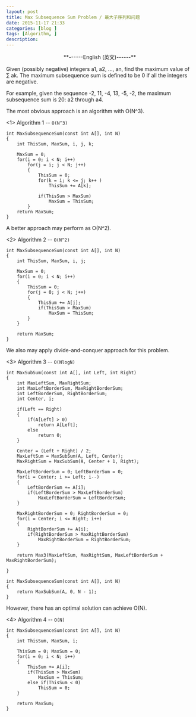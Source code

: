 ```yaml
---
layout: post
title: Max Subsequence Sum Problem / 最大子序列和问题
date: 2015-11-17 21:33
categories: [blog ]
tags: [Algorithm, ]
description:
---
```


<center>**------English (英文)------**</center>

Given (possibly negative) integers a1, a2, ..., an, find the maximum value of ∑ ak. The maximum subsequence sum is defined to be 0 if all the integers are negative.

For example, given the sequence -2, 11, -4, 13, -5, -2, the maximum subsequence sum is 20: a2 through a4.


The most obvious approach is an algorithm with O(N^3).

<1> Algorithm 1 -- `O(N^3)`

    int MaxSubsequenceSum(const int A[], int N)
    {
        int ThisSum, MaxSum, i, j, k;

        MaxSum = 0;
        for(i = 0; i < N; i++)
            for(j = i; j < N; j++)
            {
                ThisSum = 0;
                for(k = i; k <= j; k++ )
                    ThisSum += A[k];

                if(ThisSum > MaxSum)
                    MaxSum = ThisSum;
            }
        return MaxSum;
    }

A better approach may perform as O(N^2).

<2> Algorithm 2 -- `O(N^2)`

    int MaxSubsequenceSum(const int A[], int N)
    {
        int ThisSum, MaxSum, i, j;

        MaxSum = 0;
        for(i = 0; i < N; i++)
        {
            ThisSum = 0;
            for(j = 0; j < N; j++)
            {
                ThisSum += A[j];
                if(ThisSum > MaxSum)
                    MaxSum = ThisSum;
            }
        }

        return MaxSum;
    }


We also may apply divide-and-conquer approach for this problem.

<3> Algorithm 3 -- `O(NlogN)`

    int MaxSubSum(const int A[], int Left, int Right)
    {
        int MaxLeftSum, MaxRightSum;
        int MaxLeftBorderSum, MaxRightBorderSum;
        int LeftBorderSum, RightBorderSum;
        int Center, i;

        if(Left == Right)
        {
            if(A[Left] > 0)
                return A[Left];
            else
                return 0;
        }

        Center = (Left + Right) / 2;
        MaxLeftSum = MaxSubSum(A, Left, Center);
        MaxRightSum = MaxSubSum(A, Center + 1, Right);

        MaxLeftBorderSum = 0; LeftBorderSum = 0;
        for(i = Center; i >= Left; i--)
        {
            LeftBorderSum += A[i];
            if(LeftBorderSum > MaxLeftBorderSum)
                MaxLeftBorderSum = LeftBorderSum;
        }

        MaxRightBorderSum = 0; RightBorderSum = 0;
        for(i = Center; i <= Right; i++)
        {
            RightBorderSum += A[i];
            if(RightBorderSum > MaxRightBorderSum)
                MaxRightBorderSum = RightBorderSum;
        }

        return Max3(MaxLeftSum, MaxRightSum, MaxLeftBorderSum + MaxRightBorderSum);

    }

    int MaxSubsequenceSum(const int A[], int N)
    {
        return MaxSubSum(A, 0, N - 1);
    }

However, there has an optimal solution can achieve O(N).

<4> Algorithm 4 -- `O(N)`

    int MaxSubsequenceSum(const int A[], int N)
    {
        int ThisSum, MaxSum, i;

        ThisSum = 0; MaxSum = 0;
        for(i = 0; i < N; i++)
        {
            ThisSum += A[i];
            if(ThisSum > MaxSum)
                MaxSum = ThisSum;
            else if(ThisSum < 0)
                ThisSum = 0;
        }

        return MaxSum;
    }
